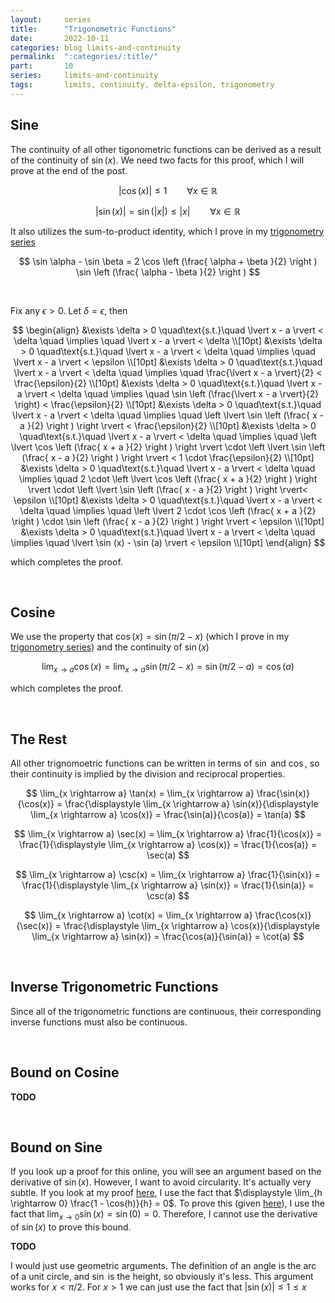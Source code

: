 ```yaml
---
layout:     series
title:      "Trigonometric Functions"
date:       2022-10-11
categories: blog limits-and-continuity
permalink:  ":categories/:title/"
part:       10
series:     limits-and-continuity
tags:       limits, continuity, delta-epsilon, trigonometry
---
```


## Sine

The continuity of all other tigonometric functions can be derived as a result of the continuity of $\sin(x)$. We need two facts for this proof, which I will prove at the end of the post.

$$
\lvert \cos(x) \rvert \leq 1 \qquad \forall x \in \mathbb{R}
$$

$$
\lvert \sin( x ) \rvert = \sin(\lvert x \rvert) \leq \lvert x \rvert \qquad \forall x \in \mathbb{R}
$$

It also utilizes the sum-to-product identity, which I prove in my [trigonometry series](/blog/trigonometry/sum-to-product/)

$$
\sin \alpha - \sin \beta = 2 \cos \left (\frac{ \alpha + \beta }{2} \right ) \sin \left (\frac{ \alpha - \beta }{2} \right )
$$

<br>

Fix any $\epsilon > 0$. Let $\delta = \epsilon$, then

$$
\begin{align}
    &\exists \delta > 0 \quad\text{s.t.}\quad \lvert x - a \rvert < \delta \quad \implies \quad \lvert x - a \rvert < \delta \\[10pt]
    &\exists \delta > 0 \quad\text{s.t.}\quad \lvert x - a \rvert < \delta \quad \implies \quad \lvert x - a \rvert < \epsilon \\[10pt]
    &\exists \delta > 0 \quad\text{s.t.}\quad \lvert x - a \rvert < \delta \quad \implies \quad \frac{\lvert x - a \rvert}{2} < \frac{\epsilon}{2} \\[10pt]
    &\exists \delta > 0 \quad\text{s.t.}\quad \lvert x - a \rvert < \delta \quad \implies \quad \sin \left (\frac{\lvert x - a \rvert}{2} \right) < \frac{\epsilon}{2} \\[10pt]
    &\exists \delta > 0 \quad\text{s.t.}\quad \lvert x - a \rvert < \delta \quad \implies \quad \left \lvert \sin \left (\frac{ x - a }{2} \right ) \right \rvert < \frac{\epsilon}{2} \\[10pt]
    &\exists \delta > 0 \quad\text{s.t.}\quad \lvert x - a \rvert < \delta \quad \implies \quad \left \lvert \cos \left (\frac{ x + a }{2} \right ) \right \rvert \cdot \left \lvert \sin \left (\frac{ x - a }{2} \right ) \right \rvert < 1 \cdot \frac{\epsilon}{2} \\[10pt]
    &\exists \delta > 0 \quad\text{s.t.}\quad \lvert x - a \rvert < \delta \quad \implies \quad 2 \cdot \left \lvert \cos \left (\frac{ x + a }{2} \right ) \right \rvert \cdot \left \lvert \sin \left (\frac{ x - a }{2} \right ) \right \rvert< \epsilon \\[10pt]
    &\exists \delta > 0 \quad\text{s.t.}\quad \lvert x - a \rvert < \delta \quad \implies \quad \left \lvert 2 \cdot \cos \left (\frac{ x + a }{2} \right ) \cdot \sin \left (\frac{ x - a }{2} \right ) \right \rvert < \epsilon \\[10pt]
    &\exists \delta > 0 \quad\text{s.t.}\quad \lvert x - a \rvert < \delta \quad \implies \quad \lvert \sin (x) - \sin (a) \rvert < \epsilon \\[10pt]
\end{align}
$$

which completes the proof.

<br>

## Cosine

We use the property that $\cos(x) = \sin(\pi/2 - x)$ (which I prove in my [trigonometry series](/blog/trigonometry/complementary-supplementary-and-opposite-angles/)) and the continuity of $\sin(x)$

$$
\lim_{x \rightarrow a} \cos(x) = \lim_{x \rightarrow a} \sin(\pi/2 - x) = \sin(\pi/2 - a) = \cos(a)
$$

which completes the proof.

<br>

## The Rest

All other trignomoetric functions can be written in terms of $\sin$ and $\cos$, so their continuity is implied by the division and reciprocal properties.

$$
\lim_{x \rightarrow a} \tan(x) = \lim_{x \rightarrow a} \frac{\sin(x)}{\cos(x)} = \frac{\displaystyle \lim_{x \rightarrow a} \sin(x)}{\displaystyle \lim_{x \rightarrow a} \cos(x)} = \frac{\sin(a)}{\cos(a)} = \tan(a)
$$

$$
\lim_{x \rightarrow a} \sec(x) = \lim_{x \rightarrow a} \frac{1}{\cos(x)} = \frac{1}{\displaystyle \lim_{x \rightarrow a} \cos(x)} = \frac{1}{\cos(a)} = \sec(a)
$$

$$
\lim_{x \rightarrow a} \csc(x) = \lim_{x \rightarrow a} \frac{1}{\sin(x)} = \frac{1}{\displaystyle \lim_{x \rightarrow a} \sin(x)} = \frac{1}{\sin(a)} = \csc(a)
$$

$$
\lim_{x \rightarrow a} \cot(x) = \lim_{x \rightarrow a} \frac{\cos(x)}{\sec(x)} = \frac{\displaystyle \lim_{x \rightarrow a} \cos(x)}{\displaystyle \lim_{x \rightarrow a} \sin(x)} = \frac{\cos(a)}{\sin(a)} = \cot(a)
$$

<br>

## Inverse Trigonometric Functions

Since all of the trigonometric functions are continuous, their corresponding inverse functions must also be continuous. 

<br>

## Bound on Cosine

**TODO**

<br>

## Bound on Sine

If you look up a proof for this online, you will see an argument based on the derivative of $\sin(x)$. However, I want to avoid circularity. It's actually very subtle. If you look at my proof [here](/blog/derivative-proofs/trigonometric-functions/), I use the fact that $\displaystyle \lim_{h \rightarrow 0} \frac{1 - \cos(h)}{h} = 0$. To prove this (given [here](/blog/derivative-proofs/squeeze-theorem/)), I use the fact that $\displaystyle \lim_{x \rightarrow 0} \sin (x) = \sin(0) = 0$. Therefore, I cannot use the derivative of $\sin(x)$ to prove this bound.

**TODO**

I would just use geometric arguments. The definition of an angle is the arc of a unit circle, and $\sin$ is the height, so obviously it's less. This argument works for $x < \pi/2$. For $x > 1$ we can just use the fact that $\lvert \sin(x) \rvert \leq 1 \leq x$